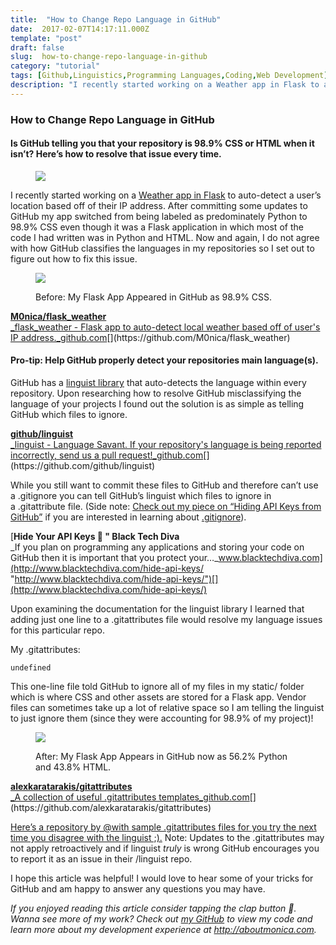```yaml
---
title:  "How to Change Repo Language in GitHub"
date:  2017-02-07T14:17:11.000Z
template: "post"
draft: false
slug:  how-to-change-repo-language-in-github
category: "tutorial"
tags: [Github,Linguistics,Programming Languages,Coding,Web Development]
description: "I recently started working on a Weather app in Flask to auto-detect a user’s location based off of their IP address. After committing some updates to GitHub my app switched from being labeled as…"
---
```


### How to Change Repo Language in GitHub

#### Is GitHub telling you that your repository is 98.9% CSS or HTML when it isn’t? Here’s how to resolve that issue every time.

<figure>

![](/media/how-to-change-repo-language-in-github-0.jpg)

</figure>

I recently started working on a [Weather app in Flask](https://github.com/M0nica/flask_weather) to auto-detect a user’s location based off of their IP address. After committing some updates to GitHub my app switched from being labeled as predominately Python to 98.9% CSS even though it was a Flask application in which most of the code I had written was in Python and HTML. Now and again, I do not agree with how GitHub classifies the languages in my repositories so I set out to figure out how to fix this issue.

<figure>

![](/media/how-to-change-repo-language-in-github-1.png)

<figcaption>Before: My Flask App Appeared in GitHub as 98.9% CSS.</figcaption></figure>

[**M0nica/flask_weather**  
_flask_weather - Flask app to auto-detect local weather based off of user's IP address._github.com](https://github.com/M0nica/flask_weather "https://github.com/M0nica/flask_weather")[](https://github.com/M0nica/flask_weather)

#### Pro-tip: Help GitHub properly detect your repositories main language(s).

GitHub has a [linguist library](https://github.com/github/linguist) that auto-detects the language within every repository. Upon researching how to resolve GitHub misclassifying the language of your projects I found out the solution is as simple as telling GitHub which files to ignore.

[**github/linguist**  
_linguist - Language Savant. If your repository's language is being reported incorrectly, send us a pull request!_github.com](https://github.com/github/linguist "https://github.com/github/linguist")[](https://github.com/github/linguist)

While you still want to commit these files to GitHub and therefore can’t use a .gitignore you can tell GitHub’s linguist which files to ignore in a .gitattribute file. (Side note: [Check out my piece on “Hiding API Keys from GitHub”](http://www.blacktechdiva.com/hide-api-keys/) if you are interested in learning about [.gitignore](http://www.blacktechdiva.com/hide-api-keys/)).

[**Hide Your API Keys 🔑 " Black Tech Diva**  
_If you plan on programming any applications and storing your code on GitHub then it is important that you protect your…_www.blacktechdiva.com](http://www.blacktechdiva.com/hide-api-keys/ "http://www.blacktechdiva.com/hide-api-keys/")[](http://www.blacktechdiva.com/hide-api-keys/)

Upon examining the documentation for the linguist library I learned that adding just one line to a .gitattributes file would resolve my language issues for this particular repo.

My .gitattributes:

```
undefined
```

This one-line file told GitHub to ignore all of my files in my static/ folder which is where CSS and other assets are stored for a Flask app. Vendor files can sometimes take up a lot of relative space so I am telling the linguist to just ignore them (since they were accounting for 98.9% of my project)!

<figure>

![](/media/how-to-change-repo-language-in-github-2.png)

<figcaption>After: My Flask App Appears in GitHub now as 56.2% Python and 43.8% HTML.</figcaption></figure>

[**alexkaratarakis/gitattributes**  
_A collection of useful .gitattributes templates_github.com](https://github.com/alexkaratarakis/gitattributes "https://github.com/alexkaratarakis/gitattributes")[](https://github.com/alexkaratarakis/gitattributes)

[Here’s a repository by @with sample .gitattributes files for you try the next time you disagree with the linguist ;).](https://github.com/alexkaratarakis/gitattributes) Note: Updates to the .gitattributes may not apply retroactively and if linguist _truly_ is wrong GitHub encourages you to report it as an issue in their /linguist repo.

I hope this article was helpful! I would love to hear some of your tricks for GitHub and am happy to answer any questions you may have.

_If you enjoyed reading this article consider tapping the clap button 👏. Wanna see more of my work? Check out_ [_my GitHub_](https://github.com/M0nica/) _to view my code and learn more about my development experience at_ [_http://aboutmonica.com_](http://aboutmonica.com)_._